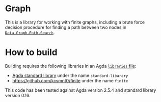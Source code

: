 # Graph
This is a library for working with finite graphs, including a brute force decision procedure for finding a path between two nodes in [`Data.Graph.Path.Search`](src/Data/Graph/Path/Search.agda).

# How to build
Building requires the following libraries in an Agda [`libraries` file](http://agda.readthedocs.io/en/v2.5.3/tools/package-system.html):
- [Agda standard library](http://wiki.portal.chalmers.se/agda/pmwiki.php?n=Libraries.StandardLibrary) under the name `standard-libarary`
- https://github.com/kcsmnt0/finite under the name `finite`

This code has been tested against Agda version 2.5.4 and standard library version 0.16.
